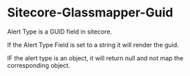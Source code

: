 # Sitecore-Glassmapper-Guid

Alert Type is a GUID field in sitecore. 

If the Alert Type Field is set to a string it will render the guid. 

IF the alert type is an object, it will return null and not map the corresponding object. 